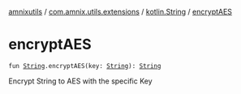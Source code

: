 [amnixutils](../../index.md) / [com.amnix.utils.extensions](../index.md) / [kotlin.String](index.md) / [encryptAES](./encrypt-a-e-s.md)

# encryptAES

`fun `[`String`](https://kotlinlang.org/api/latest/jvm/stdlib/kotlin/-string/index.html)`.encryptAES(key: `[`String`](https://kotlinlang.org/api/latest/jvm/stdlib/kotlin/-string/index.html)`): `[`String`](https://kotlinlang.org/api/latest/jvm/stdlib/kotlin/-string/index.html)

Encrypt String to AES with the specific Key


